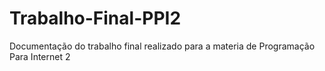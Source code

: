 # Trabalho-Final-PPI2
Documentação do trabalho final realizado para a materia de Programação Para Internet 2
